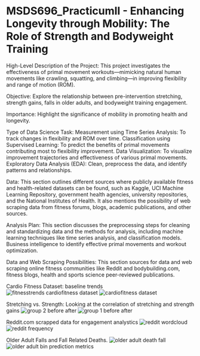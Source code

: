 # MSDS696_PracticumII - Enhancing Longevity through Mobility: The Role of Strength and Bodyweight Training
High-Level Description of the Project: This project investigates the effectiveness of primal movement workouts—mimicking natural human movements like crawling, squatting, and climbing—in improving flexibility and range of motion (ROM). 

Objective: Explore the relationship between pre-intervention stretching, strength gains, falls in older adults, and bodyweight training engagement.

Importance: Highlight the significance of mobility in promoting health and longevity.

Type of Data Science Task: Measurement using Time Series Analysis: To track changes in flexibility and ROM over time. Classification using Supervised Learning: To predict the benefits of primal movements contributing most to flexibility improvement. Data Visualization: To visualize improvement trajectories and effectiveness of various primal movements. 
Exploratory Data Analysis (EDA): Clean, preprocess the data, and identify patterns and relationships.

Data: This section outlines different sources where publicly available fitness and health-related datasets can be found, such as Kaggle, UCI Machine Learning Repository, government health agencies, university repositories, and the National Institutes of Health. It also mentions the possibility of web scraping data from fitness forums, blogs, academic publications, and other sources.

Analysis Plan: This section discusses the preprocessing steps for cleaning and standardizing data and the methods for analysis, including machine learning techniques like time series analysis, and classification models. Business intelligence to identify effective primal movements and workout optimization.

Data and Web Scraping Possibilities: This section sources for data and web scraping online fitness communities like Reddit and bodybuilding.com, fitness blogs, health and sports science peer-reviewed publications.

Cardio Fitness Dataset: baseline trends
![fitnesstrends cardiofitness dataset](https://github.com/user-attachments/assets/0063caf7-7b59-44a0-9f0f-3f311399bb7b)
![cardiofitness dataset](https://github.com/user-attachments/assets/d51ebfbb-048e-41d9-984c-8f79bc361c6a)

Stretching vs. Strength: Looking at the correlation of stretching and strength gains
![group 2 before after](https://github.com/user-attachments/assets/41ffd31d-3e74-4f5b-a5b9-b87728443305)
![group 1 before after](https://github.com/user-attachments/assets/bbbadd1a-f7ef-4c3f-a859-ed8d0563a9c3)

Reddit.com scrapped data for engagement analystics
![reddit wordcloud](https://github.com/user-attachments/assets/f6f2a594-3b0e-4a57-b2cf-6eefc1e8e548)
![reddit frequency](https://github.com/user-attachments/assets/65e6016e-bf79-45eb-8588-7fc07490afaa)

Older Adult Falls and Fall Related Deaths.
![older adult death fall](https://github.com/user-attachments/assets/3e4294a5-6d9f-4cdf-804b-dc0ad57e605f)
![older adult bin prediction metrics](https://github.com/user-attachments/assets/81b101ea-5532-4582-92dd-7704c81b263f)
